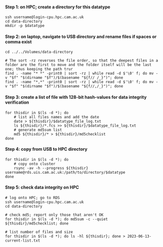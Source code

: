 #### Step 1: on HPC; create a directory for this datatype

	ssh username@login-cpu.hpc.cam.ac.uk
	cd data-directory
	mkdir -p $datatype

#### Step 2: on laptop, navigate to USB directory and rename files if spaces or comma exist
`cd ../../Volumes/data-directory`

	# The sort -rz reverses the file order, so that the deepest files in a folder are the first to move and the folder itself will be the last one; thus keeping the path trur
	find . -name "* *" -print0 | sort -rz | while read -d $'\0' f; do mv -v "$f" "$(dirname "$f")/$(basename "${f// /_}")"; done
	find . -name "*,*" -print0 | sort -rz | while read -d $'\0' f; do mv -v "$f" "$(dirname "$f")/$(basename "${f//,/_}")"; done

#### Step 3: create a list of file with 128-bit hash-values for data integrity verification
	for thisdir in $(ls -d *); do
		# list all files names and add the date 
		date > ${thisdir}/$datatype_file_log.txt
		ls ${thisdir}/*.fcs >> ${thisdir}/$datatype_file_log.txt
		# generate md5sum list 
		md5 ${thisdir}/* > ${thisdir}/md5checklist
	done

####  Step 4: copy from USB to HPC directory
	for thisdir in $(ls -d *); do
		# copy onto cluster
		rsync -av -h --progress ${thisdir} username@rds.uis.cam.ac.uk:/path/to/directory/$datatype
	done


####  Step 5: check data integrity on HPC
	# log onto HPC; go to RDS
	ssh username@login-cpu.hpc.cam.ac.uk
	cd data-directory

	# check md5; report only those that aren't OK
	for thisdir in $(ls -d *); do md5sum -c --quiet ${thisdir}/md5checklist; done

	# list number of files and size
	for thisdir in $(ls -d *); do ls -hl ${thisdir}; done > 2023-06-13-current-list.txt

